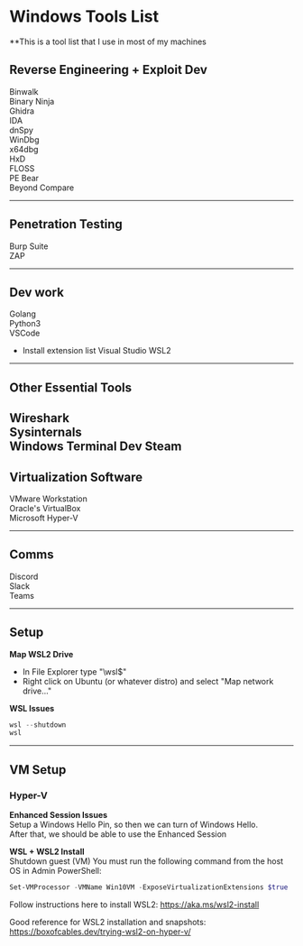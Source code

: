 # Windows Tools List
**This is a tool list that I use in most of my machines  
  
## Reverse Engineering + Exploit Dev  
Binwalk  
Binary Ninja  
Ghidra  
IDA  
dnSpy  
WinDbg  
x64dbg  
HxD  
FLOSS  
PE Bear  
Beyond Compare  

------
  
## Penetration Testing
Burp Suite  
ZAP  

------
  
## Dev work
Golang  
Python3  
VSCode
- Install extension list
Visual Studio
WSL2  

------

## Other Essential Tools
Wireshark  
Sysinternals  
Windows Terminal Dev
Steam  
------

## Virtualization Software
VMware Workstation  
Oracle's VirtualBox  
Microsoft Hyper-V  

------

## Comms
Discord  
Slack  
Teams  

------
  
## Setup
**Map WSL2 Drive**  
- In File Explorer type "\\wsl$"  
- Right click on Ubuntu (or whatever distro) and select "Map network drive..."  
  
**WSL Issues**
```powershell
wsl --shutdown
wsl
```  

------
  
## VM Setup  
### Hyper-V  
**Enhanced Session Issues**  
Setup a Windows Hello Pin, so then we can turn of Windows Hello.  
After that, we should be able to use the Enhanced Session  
  
**WSL + WSL2 Install**  
Shutdown guest (VM)
You must run the following command from the host OS in Admin PowerShell:
```powershell
Set-VMProcessor -VMName Win10VM -ExposeVirtualizationExtensions $true
```
Follow instructions here to install WSL2:  https://aka.ms/wsl2-install  
  
Good reference for WSL2 installation and snapshots:  https://boxofcables.dev/trying-wsl2-on-hyper-v/  
  